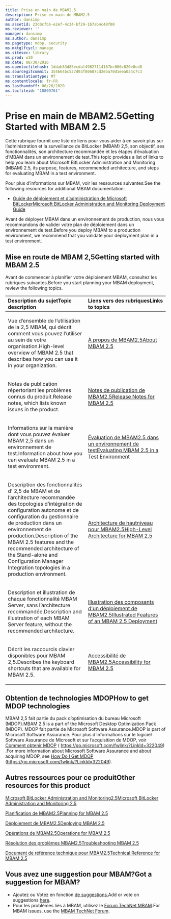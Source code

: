 ```yaml
---
title: Prise en main de MBAM2.5
description: Prise en main de MBAM2.5
author: dansimp
ms.assetid: 23d0cfbb-e2ef-4c34-bf29-1b7ab4c48f00
ms.reviewer: ''
manager: dansimp
ms.author: dansimp
ms.pagetype: mdop, security
ms.mktglfcycl: manage
ms.sitesec: library
ms.prod: w10
ms.date: 08/30/2016
ms.openlocfilehash: 1ddab83d85ecdaf49827114167bc006c820e8cd8
ms.sourcegitcommit: 354664bc527d93f80687cd2eba70d1eea024c7c3
ms.translationtype: MT
ms.contentlocale: fr-FR
ms.lasthandoff: 06/26/2020
ms.locfileid: "10809761"
---
```

# <span data-ttu-id="84165-103">Prise en main de MBAM2.5</span><span class="sxs-lookup"><span data-stu-id="84165-103">Getting Started with MBAM 2.5</span></span>


<span data-ttu-id="84165-104">Cette rubrique fournit une liste de liens pour vous aider à en savoir plus sur l’administration et la surveillance de BitLocker (MBAM) 2,5, son objectif, ses fonctionnalités, son architecture recommandée et les étapes d’évaluation d’MBAM dans un environnement de test.</span><span class="sxs-lookup"><span data-stu-id="84165-104">This topic provides a list of links to help you learn about Microsoft BitLocker Administration and Monitoring (MBAM) 2.5, its purpose, features, recommended architecture, and steps for evaluating MBAM in a test environment.</span></span>

<span data-ttu-id="84165-105">Pour plus d’informations sur MBAM, voir les ressources suivantes:</span><span class="sxs-lookup"><span data-stu-id="84165-105">See the following resources for additional MBAM documentation:</span></span>

-   [<span data-ttu-id="84165-106">Guide de déploiement et d’administration de Microsoft BitLocker</span><span class="sxs-lookup"><span data-stu-id="84165-106">Microsoft BitLocker Administration and Monitoring Deployment Guide</span></span>](https://go.microsoft.com/fwlink/?LinkId=396653)

<span data-ttu-id="84165-107">Avant de déployer MBAM dans un environnement de production, nous vous recommandons de valider votre plan de déploiement dans un environnement de test.</span><span class="sxs-lookup"><span data-stu-id="84165-107">Before you deploy MBAM to a production environment, we recommend that you validate your deployment plan in a test environment.</span></span>

## <span data-ttu-id="84165-108">Mise en route de MBAM 2,5</span><span class="sxs-lookup"><span data-stu-id="84165-108">Getting started with MBAM 2.5</span></span>


<span data-ttu-id="84165-109">Avant de commencer à planifier votre déploiement MBAM, consultez les rubriques suivantes.</span><span class="sxs-lookup"><span data-stu-id="84165-109">Before you start planning your MBAM deployment, review the following topics.</span></span>

<table>
<colgroup>
<col width="50%" />
<col width="50%" />
</colgroup>
<thead>
<tr class="header">
<th align="left"><span data-ttu-id="84165-110">Description du sujet</span><span class="sxs-lookup"><span data-stu-id="84165-110">Topic description</span></span></th>
<th align="left"><span data-ttu-id="84165-111">Liens vers des rubriques</span><span class="sxs-lookup"><span data-stu-id="84165-111">Links to topics</span></span></th>
</tr>
</thead>
<tbody>
<tr class="odd">
<td align="left"><p><span data-ttu-id="84165-112">Vue d’ensemble de l’utilisation de la 2,5 MBAM, qui décrit comment vous pouvez l’utiliser au sein de votre organisation.</span><span class="sxs-lookup"><span data-stu-id="84165-112">High-level overview of MBAM 2.5 that describes how you can use it in your organization.</span></span></p></td>
<td align="left"><p><a href="about-mbam-25.md" data-raw-source="[About MBAM 2.5](about-mbam-25.md)"><span data-ttu-id="84165-113">À propos de MBAM2.5</span><span class="sxs-lookup"><span data-stu-id="84165-113">About MBAM 2.5</span></span></a></p></td>
</tr>
<tr class="even">
<td align="left"><p><span data-ttu-id="84165-114">Notes de publication répertoriant les problèmes connus du produit.</span><span class="sxs-lookup"><span data-stu-id="84165-114">Release notes, which lists known issues in the product.</span></span></p></td>
<td align="left"><p><a href="release-notes-for-mbam-25.md" data-raw-source="[Release Notes for MBAM 2.5](release-notes-for-mbam-25.md)"><span data-ttu-id="84165-115">Notes de publication de MBAM2.5</span><span class="sxs-lookup"><span data-stu-id="84165-115">Release Notes for MBAM 2.5</span></span></a></p></td>
</tr>
<tr class="odd">
<td align="left"><p><span data-ttu-id="84165-116">Informations sur la manière dont vous pouvez évaluer MBAM 2,5 dans un environnement de test.</span><span class="sxs-lookup"><span data-stu-id="84165-116">Information about how you can evaluate MBAM 2.5 in a test environment.</span></span></p></td>
<td align="left"><p><a href="evaluating-mbam-25-in-a-test-environment.md" data-raw-source="[Evaluating MBAM 2.5 in a Test Environment](evaluating-mbam-25-in-a-test-environment.md)"><span data-ttu-id="84165-117">Évaluation de MBAM2.5 dans un environnement de test</span><span class="sxs-lookup"><span data-stu-id="84165-117">Evaluating MBAM 2.5 in a Test Environment</span></span></a></p></td>
</tr>
<tr class="even">
<td align="left"><p><span data-ttu-id="84165-118">Description des fonctionnalités d' 2,5 de MBAM et de l’architecture recommandée des topologies d’intégration de configuration autonome et de configuration du gestionnaire de production dans un environnement de production.</span><span class="sxs-lookup"><span data-stu-id="84165-118">Description of the MBAM 2.5 features and the recommended architecture of the Stand-alone and Configuration Manager Integration topologies in a production environment.</span></span></p></td>
<td align="left"><p><a href="high-level-architecture-for-mbam-25.md" data-raw-source="[High-Level Architecture for MBAM 2.5](high-level-architecture-for-mbam-25.md)"><span data-ttu-id="84165-119">Architecture de hautniveau pour MBAM2.5</span><span class="sxs-lookup"><span data-stu-id="84165-119">High-Level Architecture for MBAM 2.5</span></span></a></p></td>
</tr>
<tr class="odd">
<td align="left"><p><span data-ttu-id="84165-120">Description et illustration de chaque fonctionnalité MBAM Server, sans l’architecture recommandée.</span><span class="sxs-lookup"><span data-stu-id="84165-120">Description and illustration of each MBAM Server feature, without the recommended architecture.</span></span></p></td>
<td align="left"><p><a href="illustrated-features-of-an-mbam-25-deployment.md" data-raw-source="[Illustrated Features of an MBAM 2.5 Deployment](illustrated-features-of-an-mbam-25-deployment.md)"><span data-ttu-id="84165-121">Illustration des composants d'un déploiement de MBAM2.5</span><span class="sxs-lookup"><span data-stu-id="84165-121">Illustrated Features of an MBAM 2.5 Deployment</span></span></a></p></td>
</tr>
<tr class="even">
<td align="left"><p><span data-ttu-id="84165-122">Décrit les raccourcis clavier disponibles pour MBAM 2,5.</span><span class="sxs-lookup"><span data-stu-id="84165-122">Describes the keyboard shortcuts that are available for MBAM 2.5.</span></span></p></td>
<td align="left"><p><a href="accessibility-for-mbam-25.md" data-raw-source="[Accessibility for MBAM 2.5](accessibility-for-mbam-25.md)"><span data-ttu-id="84165-123">Accessibilité de MBAM2.5</span><span class="sxs-lookup"><span data-stu-id="84165-123">Accessibility for MBAM 2.5</span></span></a></p></td>
</tr>
</tbody>
</table>

 

## <span data-ttu-id="84165-124">Obtention de technologies MDOP</span><span class="sxs-lookup"><span data-stu-id="84165-124">How to get MDOP technologies</span></span>


<span data-ttu-id="84165-125">MBAM 2,5 fait partie du pack d’optimisation du bureau Microsoft (MDOP).</span><span class="sxs-lookup"><span data-stu-id="84165-125">MBAM 2.5 is a part of the Microsoft Desktop Optimization Pack (MDOP).</span></span> <span data-ttu-id="84165-126">MDOP fait partie de Microsoft Software Assurance.</span><span class="sxs-lookup"><span data-stu-id="84165-126">MDOP is part of Microsoft Software Assurance.</span></span> <span data-ttu-id="84165-127">Pour plus d’informations sur le logiciel Software Assurance de Microsoft et sur l’acquisition de MDOP, voir [Comment obtenir MDOP](https://go.microsoft.com/fwlink/?LinkId=322049) ( https://go.microsoft.com/fwlink/?LinkId=322049) .</span><span class="sxs-lookup"><span data-stu-id="84165-127">For more information about Microsoft Software Assurance and about acquiring MDOP, see [How Do I Get MDOP](https://go.microsoft.com/fwlink/?LinkId=322049) (https://go.microsoft.com/fwlink/?LinkId=322049).</span></span>

## <a href="" id="other-resources-for-this-product-"></a><span data-ttu-id="84165-128">Autres ressources pour ce produit</span><span class="sxs-lookup"><span data-stu-id="84165-128">Other resources for this product</span></span>


[<span data-ttu-id="84165-129">Microsoft BitLocker Administration and Monitoring2.5</span><span class="sxs-lookup"><span data-stu-id="84165-129">Microsoft BitLocker Administration and Monitoring 2.5</span></span>](index.md)

[<span data-ttu-id="84165-130">Planification de MBAM2.5</span><span class="sxs-lookup"><span data-stu-id="84165-130">Planning for MBAM 2.5</span></span>](planning-for-mbam-25.md)

[<span data-ttu-id="84165-131">Déploiement de MBAM2.5</span><span class="sxs-lookup"><span data-stu-id="84165-131">Deploying MBAM 2.5</span></span>](deploying-mbam-25.md)

[<span data-ttu-id="84165-132">Opérations de MBAM2.5</span><span class="sxs-lookup"><span data-stu-id="84165-132">Operations for MBAM 2.5</span></span>](operations-for-mbam-25.md)

[<span data-ttu-id="84165-133">Résolution des problèmes MBAM2.5</span><span class="sxs-lookup"><span data-stu-id="84165-133">Troubleshooting MBAM 2.5</span></span>](troubleshooting-mbam-25.md)

[<span data-ttu-id="84165-134">Document de référence technique pour MBAM2.5</span><span class="sxs-lookup"><span data-stu-id="84165-134">Technical Reference for MBAM 2.5</span></span>](technical-reference-for-mbam-25.md)

## <span data-ttu-id="84165-135">Vous avez une suggestion pour MBAM?</span><span class="sxs-lookup"><span data-stu-id="84165-135">Got a suggestion for MBAM?</span></span>
- <span data-ttu-id="84165-136">Ajoutez ou Votez en fonction [de suggestions.](http://mbam.uservoice.com/forums/268571-microsoft-bitlocker-administration-and-monitoring)</span><span class="sxs-lookup"><span data-stu-id="84165-136">Add or vote on suggestions [here](http://mbam.uservoice.com/forums/268571-microsoft-bitlocker-administration-and-monitoring).</span></span> 
- <span data-ttu-id="84165-137">Pour les problèmes liés à MBAM, utilisez le [Forum TechNet MBAM](https://social.technet.microsoft.com/Forums/home?forum=mdopmbam).</span><span class="sxs-lookup"><span data-stu-id="84165-137">For MBAM issues, use the [MBAM TechNet Forum](https://social.technet.microsoft.com/Forums/home?forum=mdopmbam).</span></span>

 

 





